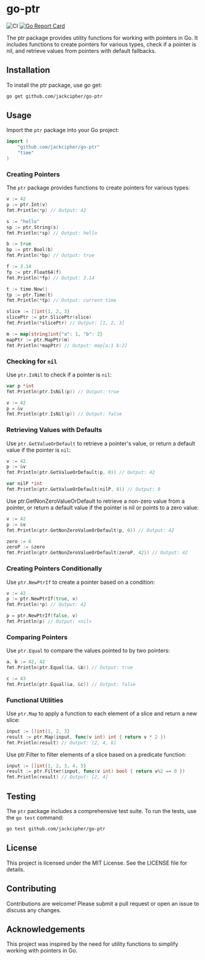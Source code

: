 # go-ptr

![CI](https://github.com/jackcipher/go-ptr/actions/workflows/ci.yml/badge.svg)
[![Go Report Card](https://goreportcard.com/badge/github.com/jackcipher/go-ptr)](https://goreportcard.com/report/github.com/jackcipher/go-ptr)

The ptr package provides utility functions for working with pointers in Go. It includes functions to create pointers for various types, check if a pointer is nil, and retrieve values from pointers with default fallbacks.


## Installation

To install the ptr package, use go get:

```sh
go get github.com/jackcipher/go-ptr
```


## Usage

Import the `ptr` package into your Go project:

```go
import (
    "github.com/jackcipher/go-ptr"
    "time"
)
```

### Creating Pointers

The `ptr` package provides functions to create pointers for various types:

```go
v := 42
p := ptr.Int(v)
fmt.Println(*p) // Output: 42

s := "hello"
sp := ptr.String(s)
fmt.Println(*sp) // Output: hello

b := true
bp := ptr.Bool(b)
fmt.Println(*bp) // Output: true

f := 3.14
fp := ptr.Float64(f)
fmt.Println(*fp) // Output: 3.14

t := time.Now()
tp := ptr.Time(t)
fmt.Println(*tp) // Output: current time

slice := []int{1, 2, 3}
slicePtr := ptr.SlicePtr(slice)
fmt.Println(*slicePtr) // Output: [1, 2, 3]

m := map[string]int{"a": 1, "b": 2}
mapPtr := ptr.MapPtr(m)
fmt.Println(*mapPtr) // Output: map[a:1 b:2]
```


### Checking for `nil`

Use `ptr.IsNil` to check if a pointer is `nil`:

```go
var p *int
fmt.Println(ptr.IsNil(p)) // Output: true

v := 42
p = &v
fmt.Println(ptr.IsNil(p)) // Output: false
```


### Retrieving Values with Defaults

Use `ptr.GetValueOrDefault` to retrieve a pointer's value, or return a default value if the pointer is `nil`:

```go
v := 42
p := &v
fmt.Println(ptr.GetValueOrDefault(p, 0)) // Output: 42

var nilP *int
fmt.Println(ptr.GetValueOrDefault(nilP, 0)) // Output: 0
```

Use ptr.GetNonZeroValueOrDefault to retrieve a non-zero value from a pointer, or return a default value if the pointer is nil or points to a zero value:

```go
v := 42
p := &v
fmt.Println(ptr.GetNonZeroValueOrDefault(p, 0)) // Output: 42

zero := 0
zeroP := &zero
fmt.Println(ptr.GetNonZeroValueOrDefault(zeroP, 42)) // Output: 42
```


### Creating Pointers Conditionally

Use `ptr.NewPtrIf` to create a pointer based on a condition:

```go
v := 42
p := ptr.NewPtrIf(true, v)
fmt.Println(*p) // Output: 42

p = ptr.NewPtrIf(false, v)
fmt.Println(p) // Output: <nil>
```


### Comparing Pointers


Use `ptr.Equal` to compare the values pointed to by two pointers:

```go
a, b := 42, 42
fmt.Println(ptr.Equal(&a, &b)) // Output: true

c := 43
fmt.Println(ptr.Equal(&a, &c)) // Output: false
```



### Functional Utilities

Use `ptr.Map` to apply a function to each element of a slice and return a new slice:

```go
input := []int{1, 2, 3}
result := ptr.Map(input, func(v int) int { return v * 2 })
fmt.Println(result) // Output: [2, 4, 6]
```

Use ptr.Filter to filter elements of a slice based on a predicate function:

```go
input := []int{1, 2, 3, 4, 5}
result := ptr.Filter(input, func(v int) bool { return v%2 == 0 })
fmt.Println(result) // Output: [2, 4]
```

## Testing

The `ptr` package includes a comprehensive test suite. To run the tests, use the `go test` command:

```sh
go test github.com/jackcipher/go-ptr
```

## License
This project is licensed under the MIT License. See the LICENSE file for details.

## Contributing
Contributions are welcome! Please submit a pull request or open an issue to discuss any changes.

## Acknowledgements
This project was inspired by the need for utility functions to simplify working with pointers in Go.